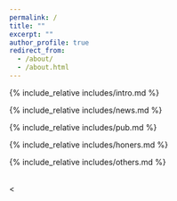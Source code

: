 ```yaml
---
permalink: /
title: ""
excerpt: ""
author_profile: true
redirect_from: 
  - /about/
  - /about.html
---
```


<span class='anchor' id='about-me'></span>
{% include_relative includes/intro.md %}

{% include_relative includes/news.md %}

{% include_relative includes/pub.md %}

{% include_relative includes/honers.md %}

{% include_relative includes/others.md %}
<span class='anchor' id='end-page'></span>


<br>

<left>
<div  id="clustrmaps-widget" style="width: 200px; height: 200px;">
    <<script type="text/javascript" id="clstr_globe" src="//clustrmaps.com/globe.js?d=c6DO7CV6E6nu4ltqsxYpTArSiZKEu3lNNXwYLtNpj5s"></script>
</div>
</left>
